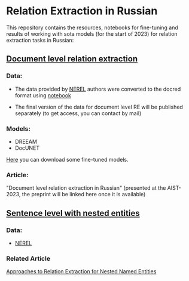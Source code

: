 # Relation Extraction in Russian

This repository contains the resources, notebooks for fine-tuning and results of working with sota models (for the start of 2023) for relation extraction tasks in Russian:


## [Document level relation extraction](document_level)


### Data:
- The data provided by [NEREL](https://github.com/nerel-ds/NEREL) authors were converted to the docred format using [notebook](science_work/ru_relation_extraction/document_level/process_data)

- The final version of the data for document level RE will be published separately (to get access, you can contact by mail)

### Models:

- DREEAM
- DocUNET

[Here](https://disk.yandex.ru/d/bFv_e0JDYXug1A) you can download some fine-tuned models.

### Article:
"Document level relation extraction in Russian"
(presented at the AIST-2023, the preprint will be linked here once it is available)


## [Sentence level with nested entities](sentence_level)



### Data:
- [NEREL](https://github.com/nerel-ds/NEREL)

### Related Article

[Approaches to Relation Extraction for Nested Named Entities](https://link.springer.com/article/10.1134/S1995080223010456)
